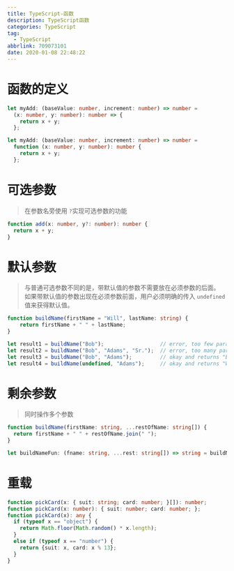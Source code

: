```yaml
---
title: TypeScript-函数
description: TypeScript函数
categories: TypeScript
tag:
  - TypeScript
abbrlink: 709073101
date: 2020-01-08 22:48:22
---
```


# 函数的定义

```typescript
let myAdd: (baseValue: number, increment: number) => number =
  (x: number, y: number): number => {
    return x + y;
  };

let myAdd: (baseValue: number, increment: number) => number =
  function (x: number, y: number): number {
    return x + y;
  };
```

# 可选参数

>  在参数名旁使用 `?`实现可选参数的功能

```typescript
function add(x: number, y?: number): number {
  return x + y;
}
```

# 默认参数

> 与普通可选参数不同的是，带默认值的参数不需要放在必须参数的后面。 如果带默认值的参数出现在必须参数前面，用户必须明确的传入 `undefined`值来获得默认值。 

```typescript
function buildName(firstName = "Will", lastName: string) {
    return firstName + " " + lastName;
}

let result1 = buildName("Bob");                  // error, too few parameters
let result2 = buildName("Bob", "Adams", "Sr.");  // error, too many parameters
let result3 = buildName("Bob", "Adams");         // okay and returns "Bob Adams"
let result4 = buildName(undefined, "Adams");     // okay and returns "Will Adams"
```

# 剩余参数

> 同时操作多个参数

```typescript
function buildName(firstName: string, ...restOfName: string[]) {
  return firstName + " " + restOfName.join(" ");
}

let buildNameFun: (fname: string, ...rest: string[]) => string = buildName;
```

# 重载

```typescript
function pickCard(x: { suit: string; card: number; }[]): number;
function pickCard(x: number): { suit: number; card: number; };
function pickCard(x): any {
  if (typeof x == "object") {
    return Math.floor(Math.random() * x.length);
  }
  else if (typeof x == "number") {
    return {suit: x, card: x % 13};
  }
}
```


